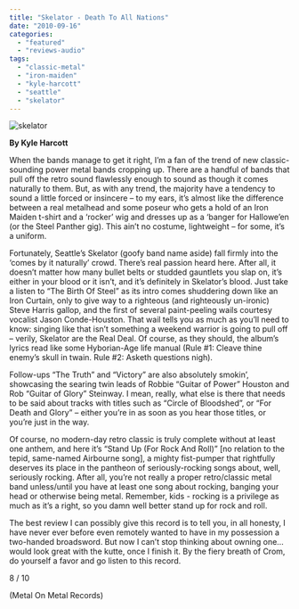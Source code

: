 ```yaml
---
title: "Skelator - Death To All Nations"
date: "2010-09-16"
categories: 
  - "featured"
  - "reviews-audio"
tags: 
  - "classic-metal"
  - "iron-maiden"
  - "kyle-harcott"
  - "seattle"
  - "skelator"
---
```


![](http://www.hellbound.ca/wp-content/uploads/2010/09/skelator.jpg "skelator")

**By Kyle Harcott**

When the bands manage to get it right, I’m a fan of the trend of new classic-sounding power metal bands cropping up. There are a handful of bands that pull off the retro sound flawlessly enough to sound as though it comes naturally to them. But, as with any trend, the majority have a tendency to sound a little forced or insincere – to my ears, it’s almost like the difference between a real metalhead and some poseur who gets a hold of an Iron Maiden t-shirt and a ‘rocker’ wig and dresses up as a ‘banger for Hallowe’en (or the Steel Panther gig). This ain’t no costume, lightweight – for some, it’s a uniform.

Fortunately, Seattle’s Skelator (goofy band name aside) fall firmly into the ‘comes by it naturally’ crowd. There’s real passion heard here. After all, it doesn’t matter how many bullet belts or studded gauntlets you slap on, it’s either in your blood or it isn’t, and it’s definitely in Skelator’s blood. Just take a listen to “The Birth Of Steel” as its intro comes shuddering down like an Iron Curtain, only to give way to a righteous (and righteously un-ironic) Steve Harris gallop, and the first of several paint-peeling wails courtesy vocalist Jason Conde-Houston. That wail tells you as much as you’ll need to know: singing like that isn’t something a weekend warrior is going to pull off – verily, Skelator are the Real Deal. Of course, as they should, the album’s lyrics read like some Hyborian-Age life manual (Rule #1: Cleave thine enemy’s skull in twain. Rule #2: Asketh questions nigh).

Follow-ups “The Truth” and “Victory” are also absolutely smokin’, showcasing the searing twin leads of Robbie “Guitar of Power” Houston and Rob “Guitar of Glory” Steinway. I mean, really, what else is there that needs to be said about tracks with titles such as “Circle of Bloodshed”, or “For Death and Glory” – either you’re in as soon as you hear those titles, or you’re just in the way.

Of course, no modern-day retro classic is truly complete without at least one anthem, and here it’s “Stand Up (For Rock And Roll)” \[no relation to the tepid, same-named Airbourne song\], a mighty fist-pumper that rightfully deserves its place in the pantheon of seriously-rocking songs about, well, seriously rocking. After all, you’re not really a proper retro/classic metal band unless/until you have at least one song about rocking, banging your head or otherwise being metal. Remember, kids - rocking is a privilege as much as it’s a right, so you damn well better stand up for rock and roll.

The best review I can possibly give this record is to tell you, in all honesty, I have never ever before even remotely wanted to have in my possession a two-handed broadsword. But now I can’t stop thinking about owning one… would look great with the kutte, once I finish it. By the fiery breath of Crom, do yourself a favor and go listen to this record.

8 / 10

(Metal On Metal Records)
